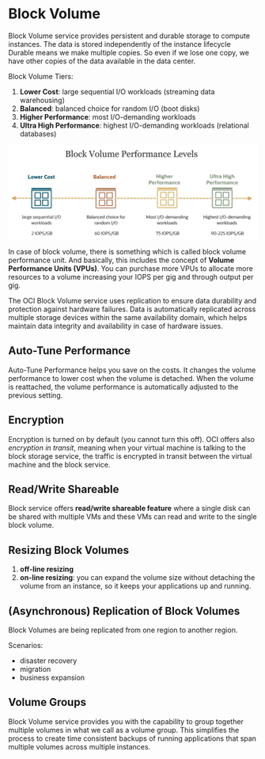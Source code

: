 # Block Volume

Block Volume service provides persistent and durable storage to compute instances. The data is stored independently of the instance lifecycle Durable means we make multiple copies. So even if we lose one copy, we have other copies of the data available in the data center. 

Block Volume Tiers:
1. **Lower Cost**: large sequential I/O workloads (streaming data warehousing)
2. **Balanced**: balanced choice for random I/O (boot disks)
3. **Higher Performance**: most I/O-demanding workloads
4. **Ultra High Performance**: highest I/O-demanding workloads (relational databases)

![Block Volume Performance Levels](../images/block_volume_tiers.png)

In case of block volume, there is something which is called block volume performance unit. And basically, this includes the concept of **Volume Performance Units (VPUs)**. You can purchase more VPUs to allocate more resources to a volume increasing your IOPS per gig and through output per gig.

The OCI Block Volume service uses replication to ensure data durability and protection against hardware failures. Data is automatically replicated across multiple storage devices within the same availability domain, which helps maintain data integrity and availability in case of hardware issues.

## Auto-Tune Performance

Auto-Tune Performance helps you save on the costs. It changes the volume performance to lower cost when the volume is detached. When the volume is reattached, the volume performance is automatically adjusted to the previous setting.

## Encryption

Encryption is turned on by default (you cannot turn this off). OCI offers also *encryption in transit*, meaning when your virtual machine is talking to the block storage service, the traffic is encrypted in transit between the virtual machine and the block service.

## Read/Write Shareable

Block service offers **read/write shareable feature** where a single disk can be shared with multiple VMs and these VMs can read and write to the single block volume.

## Resizing Block Volumes

1. **off-line resizing**
2. **on-line resizing**: you can expand the volume size without detaching the volume from an instance, so it keeps your applications up and running. 

## (Asynchronous) Replication of Block Volumes

Block Volumes are being replicated from one region to another region. 

Scenarios:
- disaster recovery
- migration
- business expansion

##  Volume Groups

Block Volume service provides you with the capability to group together multiple volumes in what we call as a volume group. This simplifies the process to create time consistent backups of running applications that span multiple volumes across multiple instances.
